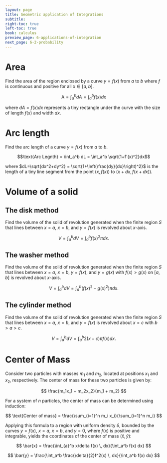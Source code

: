 ```yaml
---
layout: page
title: Geometric application of Integrations
subtitle: 
right-toc: true
left-toc: true
book: calculus
preview_page: 6-applications-of-integration
next_page: 6-2-probability
---
```


# Area

Find the area of the region enclosed by a curve $y=f(x)$ from $a$ to $b$ where $f$ is continuous and positive for all $x\in[a,b]$.

$$\text{A} = \int_a^b dA = \int_a^bf(x)dx$$

where $dA=f(x)dx$ represents a tiny rectangle under the curve with the size of length $f(x)$ and width $dx$.

# Arc length

Find the arc length of a curve $y=f(x)$ from $a$ to $b$.

$$\text{Arc Legnth} = \int_a^b dL = \int_a^b \sqrt{1+f'(x)^2}dx$$

where $dL=\sqrt{dx^2+dy^2} = \sqrt{1+\left(\frac{dy}{dx}\right)^2}$ is the length of a tiny line segment from the point $(x,f(x))$ to $(x+dx,f(x+dx))$.

# Volume of a solid

## The disk method

Find the volume of the solid of revolution generated when the finite region $S$ that lines between $x=a$, $x=b$, and $y=f(x)$ is revolved about $x$-axis.

$$V=\int_{a}^bdV = \int_a^b f(x)^2\pi dx.$$

## The washer method

Find the volume of the solid of revolution generated when the finite region $S$ that lines between $x=a$, $x=b$, $y=f(x)$, and $y=g(x)$ with $f(x)>g(x)$ on $[a,b]$ is revolved about $x$-axis.

$$V=\int_{a}^bdV = \int_a^b \left(f(x)^2-g(x)^2\right)\pi dx.$$

## The cylinder method

Find the volume of the solid of revolution generated when the finite region $S$ that lines between $x=a$, $x=b$, and $y=f(x)$ is revolved about $x=c$ with $b>a>c$.

$$V=\int_a^bdV = \int_a^b2 (x-c)\pi f(x)dx.$$

# Center of Mass

Consider two particles with masses $m_1$ and $m_2$, located at positions $x_1$ and $x_2$, respectively. The center of mass for these two particles is given by:

$$ \frac{m_1x_1 + m_2x_2}{m_1 + m_2} $$

For a system of $n$ particles, the center of mass can be determined using induction:

$$ \text{Center of mass} = \frac{\sum_{i=1}^n m_i x_i}{\sum_{i=1}^n m_i} $$

Applying this formula to a region with uniform density $\delta$, bounded by the curves $y = f(x)$, $x = a$, $x = b$, and $y = 0$, where $f(x)$ is positive and integrable, yields the coordinates of the center of mass $(\bar{x}, \bar{y})$:

$$ \bar{x} = \frac{\int_{a}^b x\delta f(x) \, dx}{\int_a^b f(x) dx} $$

$$ \bar{y} = \frac{\int_a^b \frac{\delta}{2}f^2(x) \, dx}{\int_a^b f(x) dx} $$